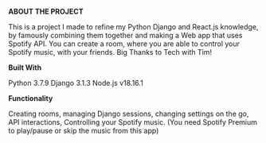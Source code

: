 **ABOUT THE PROJECT**

This is a project I made to refine my Python Django and React.js knowledge, by famously combining them together and making a Web app that uses Spotify API.
You can create a room, where you are able to control your Spotify music, with your friends.
Big Thanks to Tech with Tim!


**Built With**

Python 3.7.9
Django 3.1.3
Node.js v18.16.1


**Functionality**

Creating rooms, managing Django sessions, changing settings on the go, API interactions, Controlling your Spotify music.
(You need Spotify Premium to play/pause or skip the music from this app)
